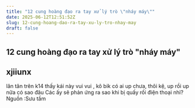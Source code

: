 ```yaml
---
title: "12 cung hoàng đạo ra tay xử lý trò \"nháy máy\""
date: 2025-06-12T12:51:52Z
slug: 12-cung-hoang-dao-ra-tay-xu-ly-tro-nhay-may
draft: false
---
```


## 12 cung hoàng đạo ra tay xử lý trò "nháy máy"

## xjiiunx

lăn tăn trên k14 thấy kái này vui vui , kô bik có ai up chưa, thôi kệ, up rồi up nữa có sao đâu ​Các ấy sẽ phản ứng ra sao khi bị quấy rối điện thoại nhỉ?​​ ​​ ​ ​Nguồn :Sưu tầm​